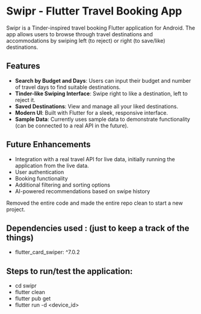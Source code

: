 # Swipr - Flutter Travel Booking App

Swipr is a Tinder-inspired travel booking Flutter application for Android. The app allows users to browse through travel destinations and accommodations by swiping left (to reject) or right (to save/like) destinations.

## Features

- **Search by Budget and Days**: Users can input their budget and number of travel days to find suitable destinations.
- **Tinder-like Swiping Interface**: Swipe right to like a destination, left to reject it.
- **Saved Destinations**: View and manage all your liked destinations.
- **Modern UI**: Built with Flutter for a sleek, responsive interface.
- **Sample Data**: Currently uses sample data to demonstrate functionality (can be connected to a real API in the future).

## Future Enhancements

- Integration with a real travel API for live data, initially running the application from the live data.
- User authentication
- Booking functionality
- Additional filtering and sorting options
- AI-powered recommendations based on swipe history

Removed the entire code and made the entire repo clean to start a new project.


## Dependencies used : (just to keep a track of the things)
- flutter_card_swiper: ^7.0.2

## Steps to run/test the application:
- cd swipr
- flutter clean
- flutter pub get
- flutter run -d <device_id>
